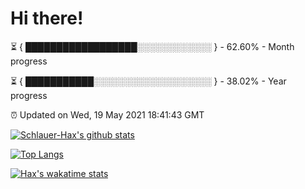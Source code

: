 # Hi there!

⏳ { ██████████████████░░░░░░░░░░░░ } - 62.60% - Month progress

⏳ { ███████████░░░░░░░░░░░░░░░░░░░ } - 38.02% - Year progress

⏰ Updated on Wed, 19 May 2021 18:41:43 GMT


[![Schlauer-Hax's github stats](https://github-readme-stats.vercel.app/api?username=Schlauer-Hax&show_icons=true&theme=dark&count_private=true)](https://github.com/Schlauer-Hax)


[![Top Langs](https://github-readme-stats.vercel.app/api/top-langs/?username=Schlauer-Hax&layout=compact&theme=dark)](https://github.com/Schlauer-Hax?tab=repositories)


[![Hax's wakatime stats](https://github-readme-stats.vercel.app/api/wakatime?username=Hax&theme=dark)](https://wakatime.com/@Hax)

